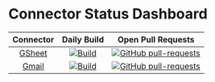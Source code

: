 # Connector Status Dashboard

| Connector| Daily Build | Open Pull Requests
|:---:|:---:|:---:|
|[GSheet](https://github.com/ballerina-platform/module-ballerinax-googleapis.sheets)| [![Build](https://github.com/ballerina-platform/module-ballerinax-googleapis.sheets/actions/workflows/daily-build.yml/badge.svg)](https://github.com/ballerina-platform/module-ballerinax-googleapis.sheets/actions/workflows/daily-build.yml)|[![GitHub pull-requests](https://img.shields.io/github/issues-pr/ballerina-platform/module-ballerinax-googleapis.sheets.svg?label=)](https://github.com/ballerina-platform/module-ballerinax-googleapis.sheets/pulls)|
|[Gmail](https://github.com/ballerina-platform/module-ballerinax-googleapis.gmail)| [![Build](https://github.com/ballerina-platform/module-ballerinax-googleapis.gmail/actions/workflows/daily-build.yml/badge.svg)](https://github.com/ballerina-platform/module-ballerinax-googleapis.gmail/actions/workflows/daily-build.yml)|[![GitHub pull-requests](https://img.shields.io/github/issues-pr/ballerina-platform/module-ballerinax-googleapis.gmail.svg?label=)](https://github.com/ballerina-platform/module-ballerinax-googleapis.gmail/pulls)|

